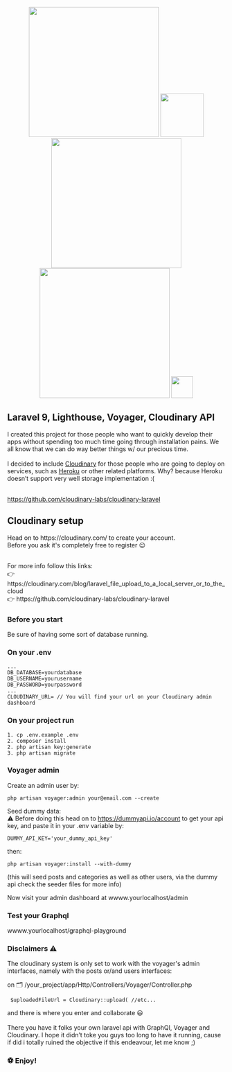 <p align="center">
<a href="https://laravel.com" target="_blank"><img src="https://raw.githubusercontent.com/laravel/art/master/logo-lockup/5%20SVG/2%20CMYK/1%20Full%20Color/laravel-logolockup-cmyk-red.svg" width="300"></a>
<a href="https://lighthouse-php.com/" target="_blank"><img src="https://lighthouse-php.com/logo.svg" width="100"></a>
<a href="https://voyager.devdojo.com/" target="_blank"><img src="https://voyager.devdojo.com/assets/images/logo_light.png" width="300"></a>
<a href="https://cloudinary.com/" target="_blank"><img src="https://cloudinary-res.cloudinary.com/image/upload/dpr_2.0,c_scale,f_auto,q_auto,w_156/cloudinary_logo_for_white_bg.svg" width="300"></a>
    <a href="https://graphql.org/" target="_blank"><img src="https://graphql.org/img/logo.svg" width="50"></a>
</p>

## Laravel 9, Lighthouse, Voyager, Cloudinary API

I created this project for those people who want to quickly develop their apps without spending too much time going through installation pains.
We all know that we can do way better things w/ our precious time.
<br /><br />
I decided to include  <a href="https://cloudinary.com/">Cloudinary</a> for those people who are going to deploy on services, such as  <a href="https://www.heroku.com/">Heroku</a> or other related platforms. Why? because Heroku doesn’t support very well storage implementation :(
<br /><br /> 

https://github.com/cloudinary-labs/cloudinary-laravel

## Cloudinary setup
<p>Head on to https://cloudinary.com/ to create your account. <br>Before you ask it's completely free to register  😉</p> <br> For more info follow this links: <br>
👉 https://cloudinary.com/blog/laravel_file_upload_to_a_local_server_or_to_the_cloud <br>
👉 https://github.com/cloudinary-labs/cloudinary-laravel 

### Before you start
Be sure of having some sort of database running.

### On your .env 
``` 
...
DB_DATABASE=yourdatabase
DB_USERNAME=yourusername
DB_PASSWORD=yourpassword
...
CLOUDINARY_URL= // You will find your url on your Cloudinary admin dashboard
``` 

### On your project run
```
1. cp .env.example .env
2. composer install
2. php artisan key:generate  
3. php artisan migrate
```

### Voyager admin

Create an admin user by:
```
php artisan voyager:admin your@email.com --create
```
Seed dummy data:<br>
⚠️ Before doing this head on to https://dummyapi.io/account to get your api key, and paste it in your .env variable by:
```
DUMMY_API_KEY='your_dummy_api_key'
```
then: 
```
php artisan voyager:install --with-dummy
```
(this will seed posts and categories as well as other users, via the dummy api check the seeder files for more info)
<br>

Now visit your admin dashboard at wwww.yourlocalhost/admin


### Test your Graphql

wwww.yourlocalhost/graphql-playground

### Disclaimers ⚠️
The cloudinary system is only set to work with the voyager's admin interfaces, namely with the posts or/and users interfaces:

on   🗂 /your_project/app/Http/Controllers/Voyager/Controller.php
```
 $uploadedFileUrl = Cloudinary::upload( //etc...
```
and there is where you enter and collaborate 😃
<br> <br>
There you have it folks your own laravel api with GraphQl, Voyager and Cloudinary. I hope it didn’t toke you guys too long to have it running, cause if did i totally ruined the objective if this endeavour, let me know ;)   

### ⚽️ Enjoy!
 
